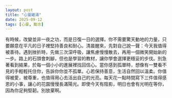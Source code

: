 ```yaml
---
layout: post
title: "心靈雞湯"
date: 2025-09-12
tags: [心靈, 勵志]
---
```


有時候，改變並非一夜之功，而是日復一日的選擇。你不需要驚天動地的力量，只要願意在平凡的日子裡堅持善良和耐心。清晨醒來，先對自己說一聲：今天我值得被善待。遇到挫折時，先做三次深呼吸，讓焦慮慢慢散去，再用一個微笑開始新的一步。路上的石頭會刺腳，但也是學習的教材，讓你學會選擇更穩妥的步伐。別急著看到結果，於每一個小小的進展裡找回信心。當你感到孤單時，想像有一雙看不見的手輕輕托住你，告訴你你並不孤單。心若保持善意，生活自然回以溫柔。你值得被愛，被尊重，也值得用心去活出自己的光亮。每天花一點時間寫下三件值得感恩的小事，讓心的花園慢慢長滿陽光。即使今天有陰影，明日也會有光明在等你，因為你足夠堅韌。別放棄啊。